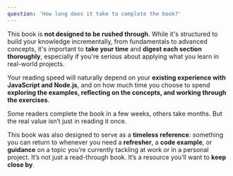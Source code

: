 ```yaml
---
question: 'How long does it take to complete the book?'
---
```


This book is **not designed to be rushed through**. While it's structured to build your knowledge incrementally, from fundamentals to advanced concepts, it's important to **take your time** and **digest each section thoroughly**, especially if you're serious about applying what you learn in real-world projects.

Your reading speed will naturally depend on your **existing experience with JavaScript and Node.js**, and on how much time you choose to spend **exploring the examples, reflecting on the concepts, and working through the exercises**.

Some readers complete the book in a few weeks, others take months. But the real value isn’t just in reading it once.

This book was also designed to serve as a **timeless reference**: something you can return to whenever you need a **refresher**, a **code example**, or **guidance** on a topic you’re currently tackling at work or in a personal project. It’s not just a read-through book. It’s a resource you’ll want to **keep close by**.

